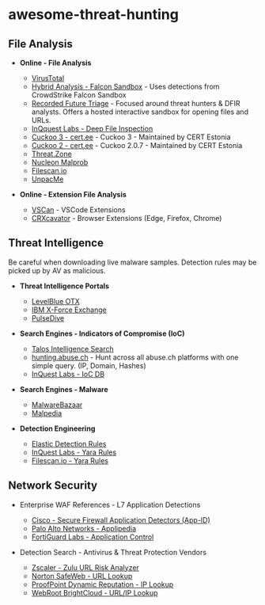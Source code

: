 # awesome-threat-hunting
## File Analysis

- **Online - File Analysis**
  - [VirusTotal](https://virustotal.com/)
  - [Hybrid Analysis - Falcon Sandbox](https://hybrid-analysis.com/) - Uses detections from CrowdStrike Falcon Sandbox
  - [Recorded Future Triage](https://tria.ge/) - Focused around threat hunters & DFIR analysts. Offers a hosted interactive sandbox for opening files and URLs.
  - [InQquest Labs - Deep File Inspection](https://labs.inquest.net/dfi) 
  - [Cuckoo 3 - cert.ee](https://cuckoo-hatch.cert.ee/) - Cuckoo 3 - Maintained by CERT Estonia 
  - [Cuckoo 2 - cert.ee](https://cuckoo.cert.ee/) - Cuckoo 2.0.7 - Maintained by CERT Estonia
  - [Threat.Zone](https://app.threat.zone/)
  - [Nucleon Malprob](https://malprob.io/)
  - [Filescan.io](https://www.filescan.io/scan) 
  - [UnpacMe](https://www.unpac.me/)
    
- **Online - Extension File Analysis**
  - [VSCan](https://vscan.dev/) - VSCode Extensions 
  - [CRXcavator](https://crxcavator.io/) - Browser Extensions (Edge, Firefox, Chrome)

## Threat Intelligence

Be careful when downloading live malware samples. 
Detection rules may be picked up by AV as malicious.

  - **Threat Intelligence Portals**
    - [LevelBlue OTX](https://otx.alienvault.com/)
    - [IBM X-Force Exchange](https://exchange.xforce.ibmcloud.com/)
    - [PulseDive](https://pulsedive.com/)

- **Search Engines - Indicators of Compromise (IoC)**
    - [Talos Intelligence Search](https://talosintelligence.com/reputation_center)
    - [hunting.abuse.ch](https://hunting.abuse.ch/) -  Hunt across all abuse.ch platforms with one simple query. (IP, Domain, Hashes)
    - [InQuest Labs - IoC DB](https://labs.inquest.net/iocdb)

- **Search Engines - Malware**
  - [MalwareBazaar](https://bazaar.abuse.ch/)
  - [Malpedia](https://malpedia.caad.fkie.fraunhofer.de/)

- **Detection Engineering**
    - [Elastic Detection Rules](https://elastic.github.io/detection-rules-explorer/)
    - [InQuest Labs - Yara Rules](https://github.com/InQuest/yara-rules)
    - [Filescan.io - Yara Rules](https://github.com/filescanio/fsYara)
      
## Network Security

- Enterprise WAF References - L7 Application Detections
  - [Cisco - Secure Firewall Application Detectors (App-ID)](https://appid.cisco.com)
  - [Palo Alto Networks - Applipedia](https://applipedia.paloaltonetworks.com/)
  - [FortiGuard Labs - Application Control](https://www.fortiguard.com/appcontrol)
    
- Detection Search - Antivirus & Threat Protection Vendors 
  - [Zscaler - Zulu URL Risk Analyzer](https://threatlabz.zscaler.com/tool/url-analysis)
  - [Norton SafeWeb - URL Lookup](https://safeweb.norton.com/)
  - [ProofPoint Dynamic Reputation - IP Lookup](https://ipcheck.proofpoint.com/)
  - [WebRoot BrightCloud - URL/IP Lookup](https://www.brightcloud.com/tools/url-ip-lookup.php)
